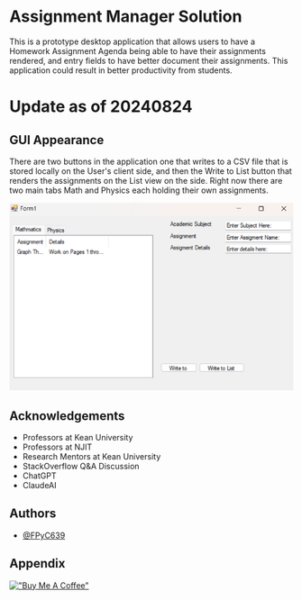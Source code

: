 
# Assignment Manager Solution

This is a prototype desktop application that allows users to have a Homework Assignment Agenda being able to have their assignments rendered, and entry fields to have better document their assignments. This application could result in better productivity from students.

# Update as of 20240824
## GUI Appearance

There are two buttons in the application one that writes to a CSV file that is stored locally on the User's client side, and then the Write to List button that renders the assignments on the List view on the side. Right now there are two main tabs Math and Physics each holding their own assignments.


![GUI Appearance](GUIAppearance.png)

## Acknowledgements

 - Professors at Kean University
 - Professors at NJIT
 - Research Mentors at Kean University
 - StackOverflow Q&A Discussion
 - ChatGPT
 - ClaudeAI


## Authors

- [@FPyC639](https://github.com/FPyC639)


## Appendix

[!["Buy Me A Coffee"](https://www.buymeacoffee.com/assets/img/custom_images/orange_img.png)](https://www.buymeacoffee.com/joseserra8x)
